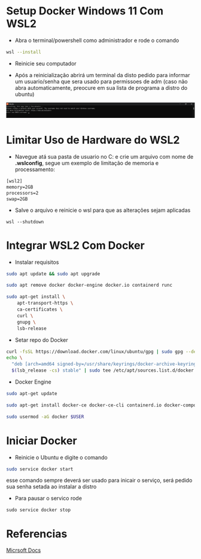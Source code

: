 # **Setup Docker Windows 11 Com WSL2**

- Abra o terminal/powershell como administrador e rode o comando

```bash
wsl --install
```

- Reinicie seu computador

- Após a reinicialização abrirá um terminal da disto pedido para informar um usuario/senha que sera usado para permissoes de adm (caso não abra automaticamente, preocure em sua lista de programa a distro do ubuntu)

![Screenshot](ubuntu-user.png)


# **Limitar Uso de Hardware do WSL2**

- Navegue atá sua pasta de usuario no C: e crie um arquivo com nome de **.wslconfig**, segue um exemplo de limitação de memoria e processamento:
```
[wsl2]
memory=2GB
processors=2
swap=2GB
```

- Salve o arquivo e reinicie o wsl para que as alterações sejam aplicadas
```
wsl --shutdown
```

# **Integrar WSL2 Com Docker**

- Instalar requisitos
```bash
sudo apt update && sudo apt upgrade
```

```bash
sudo apt remove docker docker-engine docker.io containerd runc
```

```bash
sudo apt-get install \
    apt-transport-https \
    ca-certificates \
    curl \
    gnupg \
    lsb-release
```

- Setar repo do Docker
```bash
curl -fsSL https://download.docker.com/linux/ubuntu/gpg | sudo gpg --dearmor -o /usr/share/keyrings/docker-archive-keyring.gpg
echo \
  "deb [arch=amd64 signed-by=/usr/share/keyrings/docker-archive-keyring.gpg] https://download.docker.com/linux/ubuntu \
  $(lsb_release -cs) stable" | sudo tee /etc/apt/sources.list.d/docker.list > /dev/null
```

- Docker Engine

```bash
sudo apt-get update
```

```bash
sudo apt-get install docker-ce docker-ce-cli containerd.io docker-compose-plugin
```

```bash
sudo usermod -aG docker $USER
```

# **Iniciar Docker**

- Reinicie o Ubuntu e digite o comando

```bash
sudo service docker start
```

esse comando sempre deverá ser usado para inicair o serviço, será pedido sua senha setada ao instalar a distro

- Para pausar o servico rode
```
sudo service docker stop
```

# **Referencias**

[Micrsoft Docs](https://learn.microsoft.com/pt-br/windows/wsl/install)
